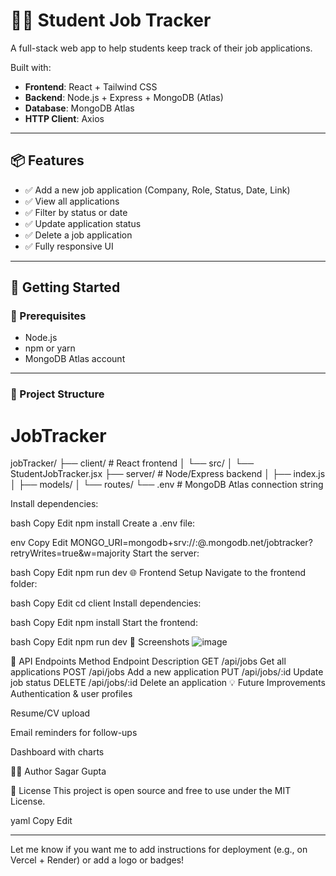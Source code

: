 # 🧑‍🎓 Student Job Tracker

A full-stack web app to help students keep track of their job applications.

Built with:
- **Frontend**: React + Tailwind CSS
- **Backend**: Node.js + Express + MongoDB (Atlas)
- **Database**: MongoDB Atlas
- **HTTP Client**: Axios

---

## 📦 Features

- ✅ Add a new job application (Company, Role, Status, Date, Link)
- ✅ View all applications
- ✅ Filter by status or date
- ✅ Update application status
- ✅ Delete a job application
- ✅ Fully responsive UI

---

## 🚀 Getting Started

### 🔧 Prerequisites

- Node.js
- npm or yarn
- MongoDB Atlas account

---

### 📁 Project Structure

# JobTracker

jobTracker/ ├── client/ # React frontend │ └── src/ │ └── StudentJobTracker.jsx ├── server/ # Node/Express backend │ ├── index.js │ ├── models/ │ └── routes/ └── .env # MongoDB Atlas connection string




Install dependencies:

bash
Copy
Edit
npm install
Create a .env file:

env
Copy
Edit
MONGO_URI=mongodb+srv://<username>:<password>@<cluster-url>.mongodb.net/jobtracker?retryWrites=true&w=majority
Start the server:

bash
Copy
Edit
npm run dev
🌐 Frontend Setup
Navigate to the frontend folder:

bash
Copy
Edit
cd client
Install dependencies:

bash
Copy
Edit
npm install
Start the frontend:

bash
Copy
Edit
npm run dev
📸 Screenshots
![image](https://github.com/user-attachments/assets/3ffdfd51-af52-426f-bdbe-0711d166995a)



🔗 API Endpoints
Method	Endpoint	Description
GET	/api/jobs	Get all applications
POST	/api/jobs	Add a new application
PUT	/api/jobs/:id	Update job status
DELETE	/api/jobs/:id	Delete an application
💡 Future Improvements
Authentication & user profiles

Resume/CV upload

Email reminders for follow-ups

Dashboard with charts

👨‍💻 Author
Sagar Gupta

📜 License
This project is open source and free to use under the MIT License.

yaml
Copy
Edit

---

Let me know if you want me to add instructions for deployment (e.g., on Vercel + Render) or add a logo or badges!






